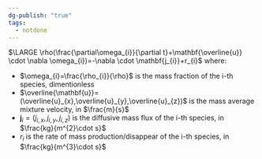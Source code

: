 ```yaml
---
dg-publish: "true"
tags:
  - notdone
---
```

$\LARGE \rho(\frac{\partial\omega_{i}}{\partial t}+\mathbf{\overline{u}} \cdot \nabla \omega_{i})=-\nabla \cdot \mathbf{j_{i}}+r_{i}$
where:
- $\omega_{i}=\frac{\rho_{i}}{\rho}$ is the mass fraction of the i-th species, dimentionless
- $\overline{\mathbf{u}}=(\overline{u}_{x},\overline{u}_{y},\overline{u}_{z})$ is the mass average mixture velocity, in $\frac{m}{s}$
- $\mathbf{j}_{i}=(j_{i,x},j_{i,y},j_{i,z})$ is the diffusive mass flux of the i-th species, in $\frac{kg}{m^{2}\cdot s}$
- $r_{i}$ is the rate of mass production/disappear of the i-th species, in $\frac{kg}{m^{3}\cdot s}$
